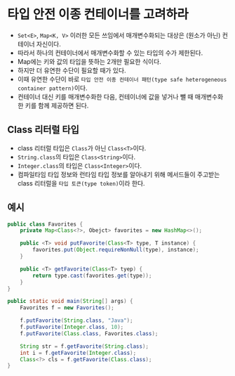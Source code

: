 # 타입 안전 이종 컨테이너를 고려하라

- `Set<E>`, `Map<K, V>` 이러한 모든 쓰임에서 매개변수화되는 대상은 (원소가 아닌) 컨테이너 자신이다.
- 따라서 하나의 컨테이너에서 매개변수화할 수 있는 타입의 수가 제한된다.
- Map에는 키와 값의 타입을 뜻하는 2개만 필요한 식이다.
- 하지만 더 유연한 수단이 필요할 때가 있다.
- 이때 유연한 수단이 바로 `타입 안전 이종 컨테이너 패턴(type safe heterogeneous container pattern)`이다.
- 컨테이너 대신 키를 매개변수화한 다음, 컨테이너에 값을 넣거나 뺄 때 매개변수화한 키를 함께 제공하면 된다.

## Class 리터럴 타입
- class 리터럴 타입은 `Class`가 아닌 `Class<T>`이다.
- `String.class`의 타입은 `Class<String>`이다.
- `Integer.class`의 타입은 `Class<Integer>`이다.
- 컴파일타임 타입 정보와 런타임 타입 정보를 알아내기 위해 메서드들이 주고받는 class 리터럴을 `타입 토큰(type token)`이라 한다.

## 예시
```java
public class Favorites {
    private Map<Class<?>, Obejct> favorites = new HashMap<>();

    public <T> void putFavorite(Class<T> type, T instance) {
        favorites.put(Object.requireNonNull(type), instance);
    }

    public <T> getFavorite(Class<T> tyep) {
        return type.cast(favorites.get(type));
    }
}

public static void main(String[] args) {
    Favorites f = new Favorites();

    f.putFavorite(String.class, "Java");
    f.putFavorite(Integer.class, 10);
    f.putFavorite(Class.class, Favorites.class);

    String str = f.getFavorite(String.class);
    int i = f.getFavorite(Integer.class);
    Class<?> cls = f.getFavorite(Class.class);
}
```